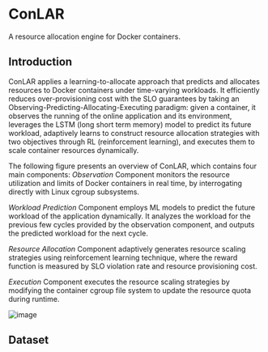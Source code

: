# ConLAR
A resource allocation engine for Docker containers.

## Introduction
ConLAR applies a learning-to-allocate approach that predicts and allocates resources to Docker containers under time-varying workloads. It efficiently reduces over-provisioning cost with the SLO guarantees by taking an Observing-Predicting-Allocating-Executing paradigm: given a container, it observes the running of the online application and its environment, leverages the LSTM (long short term memory) model to predict its future workload, adaptively learns to construct resource allocation strategies with two objectives through RL (reinforcement learning), and executes them to scale container resources dynamically.

The following figure presents an overview of ConLAR, which contains four main components:
*Observation* Component monitors the resource utilization and limits of Docker containers in real time, by interrogating directly with Linux cgroup subsystems.

*Workload Prediction* Component employs ML models to predict the future workload of the application dynamically. It analyzes the workload for the previous few cycles provided by the observation component, and outputs the predicted workload for the next cycle. 

*Resource Allocation* Component adaptively generates resource scaling strategies using reinforcement learning technique, where the reward function is measured by SLO violation rate and resource provisioning cost. 

*Execution* Component executes the resource scaling strategies by modifying the container cgroup file system to update the resource quota during runtime.


![image](https://user-images.githubusercontent.com/45347405/130312984-113908f3-f946-434f-91c9-0faa04d6f669.png)

## Dataset
